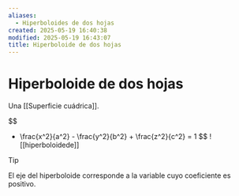 ```yaml
---
aliases:
  - Hiperboloides de dos hojas
created: 2025-05-19 16:40:38
modified: 2025-05-19 16:43:07
title: Hiperboloide de dos hojas
---
```


# Hiperboloide de dos hojas

Una [[Superficie cuádrica]].

$$
- \frac{x^2}{a^2} - \frac{y^2}{b^2} + \frac{z^2}{c^2} = 1
$$
![[hiperboloidede]]
> [!tip]
> El eje del hiperboloide corresponde a la variable cuyo coeficiente es positivo.
